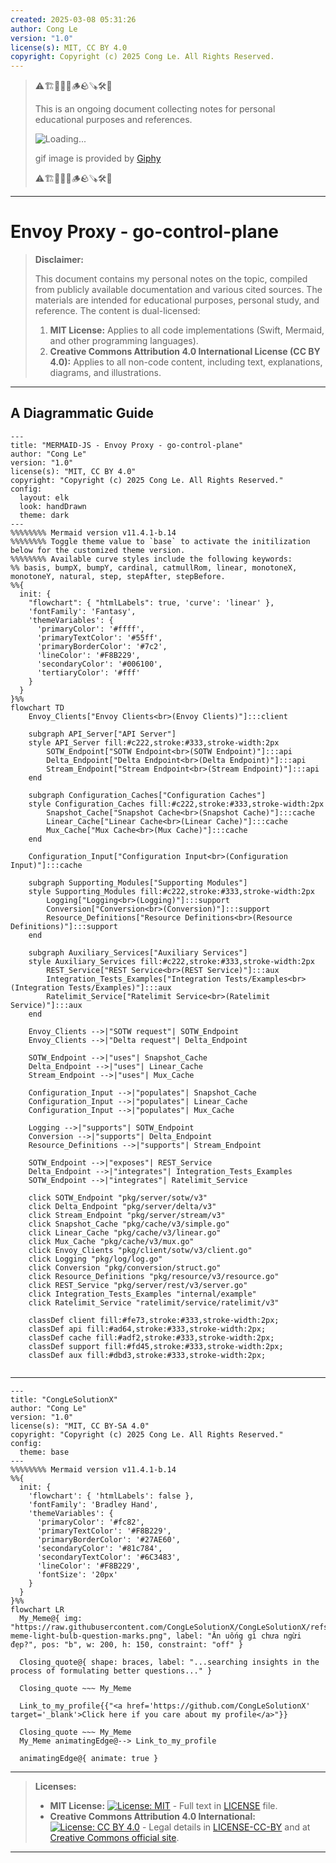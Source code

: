 ```yaml
---
created: 2025-03-08 05:31:26
author: Cong Le
version: "1.0"
license(s): MIT, CC BY 4.0
copyright: Copyright (c) 2025 Cong Le. All Rights Reserved.
---
```


> ⚠️🏗️🚧🦺🧱🪵🪨🪚🛠️👷
> 
> This is an ongoing document collecting notes for personal educational purposes and references. 
> 
> ![Loading...](https://media0.giphy.com/media/v1.Y2lkPTc5MGI3NjExeHJ4YXdtYjJpMDl0MzEwYmU4ZzBobG0waGNiN3MzNzR0d2R2NnMwNSZlcD12MV9pbnRlcm5hbF9naWZfYnlfaWQmY3Q9Zw/26gssNOlBJKjEM3yo/giphy.gif)
> 
> gif image is provided by [Giphy](https://giphy.com)
> 
> ⚠️🏗️🚧🦺🧱🪵🪨🪚🛠️👷

----

# Envoy Proxy - go-control-plane
> **Disclaimer:**
>
> This document contains my personal notes on the topic,
> compiled from publicly available documentation and various cited sources.
> The materials are intended for educational purposes, personal study, and reference.
> The content is dual-licensed:
> 1. **MIT License:** Applies to all code implementations (Swift, Mermaid, and other programming languages).
> 2. **Creative Commons Attribution 4.0 International License (CC BY 4.0):** Applies to all non-code content, including text, explanations, diagrams, and illustrations.
---


## A Diagrammatic Guide 


```mermaid
---
title: "MERMAID-JS - Envoy Proxy - go-control-plane"
author: "Cong Le"
version: "1.0"
license(s): "MIT, CC BY 4.0"
copyright: "Copyright (c) 2025 Cong Le. All Rights Reserved."
config:
  layout: elk
  look: handDrawn
  theme: dark
---
%%%%%%%% Mermaid version v11.4.1-b.14
%%%%%%%% Toggle theme value to `base` to activate the initilization below for the customized theme version.
%%%%%%%% Available curve styles include the following keywords:
%% basis, bumpX, bumpY, cardinal, catmullRom, linear, monotoneX, monotoneY, natural, step, stepAfter, stepBefore.
%%{
  init: {
    "flowchart": { "htmlLabels": true, 'curve': 'linear' },
    'fontFamily': 'Fantasy',
    'themeVariables': {
      'primaryColor': '#ffff',
      'primaryTextColor': '#55ff',
      'primaryBorderColor': '#7c2',
      'lineColor': '#F8B229',
      'secondaryColor': '#006100',
      'tertiaryColor': '#fff'
    }
  }
}%%
flowchart TD
    Envoy_Clients["Envoy Clients<br>(Envoy Clients)"]:::client
    
    subgraph API_Server["API Server"]
    style API_Server fill:#c222,stroke:#333,stroke-width:2px
        SOTW_Endpoint["SOTW Endpoint<br>(SOTW Endpoint)"]:::api
        Delta_Endpoint["Delta Endpoint<br>(Delta Endpoint)"]:::api
        Stream_Endpoint["Stream Endpoint<br>(Stream Endpoint)"]:::api
    end

    subgraph Configuration_Caches["Configuration Caches"]
    style Configuration_Caches fill:#c222,stroke:#333,stroke-width:2px
        Snapshot_Cache["Snapshot Cache<br>(Snapshot Cache)"]:::cache
        Linear_Cache["Linear Cache<br>(Linear Cache)"]:::cache
        Mux_Cache["Mux Cache<br>(Mux Cache)"]:::cache
    end

    Configuration_Input["Configuration Input<br>(Configuration Input)"]:::cache

    subgraph Supporting_Modules["Supporting Modules"]
    style Supporting_Modules fill:#c222,stroke:#333,stroke-width:2px
        Logging["Logging<br>(Logging)"]:::support
        Conversion["Conversion<br>(Conversion)"]:::support
        Resource_Definitions["Resource Definitions<br>(Resource Definitions)"]:::support
    end

    subgraph Auxiliary_Services["Auxiliary Services"]
    style Auxiliary_Services fill:#c222,stroke:#333,stroke-width:2px
        REST_Service["REST Service<br>(REST Service)"]:::aux
        Integration_Tests_Examples["Integration Tests/Examples<br>(Integration Tests/Examples)"]:::aux
        Ratelimit_Service["Ratelimit Service<br>(Ratelimit Service)"]:::aux
    end

    Envoy_Clients -->|"SOTW request"| SOTW_Endpoint
    Envoy_Clients -->|"Delta request"| Delta_Endpoint
    
    SOTW_Endpoint -->|"uses"| Snapshot_Cache
    Delta_Endpoint -->|"uses"| Linear_Cache
    Stream_Endpoint -->|"uses"| Mux_Cache

    Configuration_Input -->|"populates"| Snapshot_Cache
    Configuration_Input -->|"populates"| Linear_Cache
    Configuration_Input -->|"populates"| Mux_Cache

    Logging -->|"supports"| SOTW_Endpoint
    Conversion -->|"supports"| Delta_Endpoint
    Resource_Definitions -->|"supports"| Stream_Endpoint

    SOTW_Endpoint -->|"exposes"| REST_Service
    Delta_Endpoint -->|"integrates"| Integration_Tests_Examples
    SOTW_Endpoint -->|"integrates"| Ratelimit_Service

    click SOTW_Endpoint "pkg/server/sotw/v3"
    click Delta_Endpoint "pkg/server/delta/v3"
    click Stream_Endpoint "pkg/server/stream/v3"
    click Snapshot_Cache "pkg/cache/v3/simple.go"
    click Linear_Cache "pkg/cache/v3/linear.go"
    click Mux_Cache "pkg/cache/v3/mux.go"
    click Envoy_Clients "pkg/client/sotw/v3/client.go"
    click Logging "pkg/log/log.go"
    click Conversion "pkg/conversion/struct.go"
    click Resource_Definitions "pkg/resource/v3/resource.go"
    click REST_Service "pkg/server/rest/v3/server.go"
    click Integration_Tests_Examples "internal/example"
    click Ratelimit_Service "ratelimit/service/ratelimit/v3"

    classDef client fill:#fe73,stroke:#333,stroke-width:2px;
    classDef api fill:#ad64,stroke:#333,stroke-width:2px;
    classDef cache fill:#adf2,stroke:#333,stroke-width:2px;
    classDef support fill:#fd45,stroke:#333,stroke-width:2px;
    classDef aux fill:#dbd3,stroke:#333,stroke-width:2px;
    
```




---

<!-- 
```mermaid
%% Current Mermaid version
info
```  -->


```mermaid
---
title: "CongLeSolutionX"
author: "Cong Le"
version: "1.0"
license(s): "MIT, CC BY-SA 4.0"
copyright: "Copyright (c) 2025 Cong Le. All Rights Reserved."
config:
  theme: base
---
%%%%%%%% Mermaid version v11.4.1-b.14
%%{
  init: {
    'flowchart': { 'htmlLabels': false },
    'fontFamily': 'Bradley Hand',
    'themeVariables': {
      'primaryColor': '#fc82',
      'primaryTextColor': '#F8B229',
      'primaryBorderColor': '#27AE60',
      'secondaryColor': '#81c784',
      'secondaryTextColor': '#6C3483',
      'lineColor': '#F8B229',
      'fontSize': '20px'
    }
  }
}%%
flowchart LR
  My_Meme@{ img: "https://raw.githubusercontent.com/CongLeSolutionX/CongLeSolutionX/refs/heads/main/assets/images/My-meme-light-bulb-question-marks.png", label: "Ăn uống gì chưa ngừi đẹp?", pos: "b", w: 200, h: 150, constraint: "off" }

  Closing_quote@{ shape: braces, label: "...searching insights in the process of formulating better questions..." }

  Closing_quote ~~~ My_Meme
    
  Link_to_my_profile{{"<a href='https://github.com/CongLeSolutionX' target='_blank'>Click here if you care about my profile</a>"}}

  Closing_quote ~~~ My_Meme
  My_Meme animatingEdge@--> Link_to_my_profile
  
  animatingEdge@{ animate: true }

```

---
> **Licenses:**
>
> - **MIT License:**  [![License: MIT](https://img.shields.io/badge/License-MIT-yellow.svg)](LICENSE) - Full text in [LICENSE](LICENSE) file.
> - **Creative Commons Attribution 4.0 International:** [![License: CC BY 4.0](https://licensebuttons.net/l/by/4.0/88x31.png)](LICENSE-CC-BY) - Legal details in [LICENSE-CC-BY](LICENSE-CC-BY) and at [Creative Commons official site](http://creativecommons.org/licenses/by/4.0/).
> 
---

